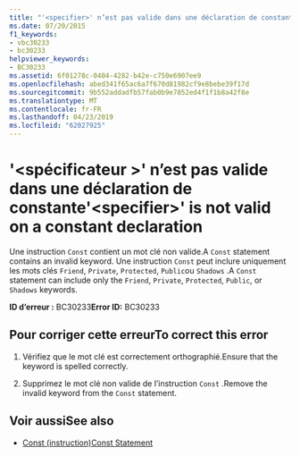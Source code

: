 ```yaml
---
title: "'<specifier>' n’est pas valide dans une déclaration de constante"
ms.date: 07/20/2015
f1_keywords:
- vbc30233
- bc30233
helpviewer_keywords:
- BC30233
ms.assetid: 6f01278c-0404-4282-b42e-c750e6907ee9
ms.openlocfilehash: abed341f65ac6a7f670d81982cf9e8bebe39f17d
ms.sourcegitcommit: 9b552addadfb57fab0b9e7852ed4f1f1b8a42f8e
ms.translationtype: MT
ms.contentlocale: fr-FR
ms.lasthandoff: 04/23/2019
ms.locfileid: "62027925"
---
```

# <a name="specifier-is-not-valid-on-a-constant-declaration"></a><span data-ttu-id="95877-102">'\<spécificateur >' n’est pas valide dans une déclaration de constante</span><span class="sxs-lookup"><span data-stu-id="95877-102">'\<specifier>' is not valid on a constant declaration</span></span>
<span data-ttu-id="95877-103">Une instruction `Const` contient un mot clé non valide.</span><span class="sxs-lookup"><span data-stu-id="95877-103">A `Const` statement contains an invalid keyword.</span></span> <span data-ttu-id="95877-104">Une instruction `Const` peut inclure uniquement les mots clés `Friend`, `Private`, `Protected`, `Public`ou `Shadows` .</span><span class="sxs-lookup"><span data-stu-id="95877-104">A `Const` statement can include only the `Friend`, `Private`, `Protected`, `Public`, or `Shadows` keywords.</span></span>  
  
 <span data-ttu-id="95877-105">**ID d’erreur :** BC30233</span><span class="sxs-lookup"><span data-stu-id="95877-105">**Error ID:** BC30233</span></span>  
  
## <a name="to-correct-this-error"></a><span data-ttu-id="95877-106">Pour corriger cette erreur</span><span class="sxs-lookup"><span data-stu-id="95877-106">To correct this error</span></span>  
  
1. <span data-ttu-id="95877-107">Vérifiez que le mot clé est correctement orthographié.</span><span class="sxs-lookup"><span data-stu-id="95877-107">Ensure that the keyword is spelled correctly.</span></span>  
  
2. <span data-ttu-id="95877-108">Supprimez le mot clé non valide de l’instruction `Const` .</span><span class="sxs-lookup"><span data-stu-id="95877-108">Remove the invalid keyword from the `Const` statement.</span></span>  
  
## <a name="see-also"></a><span data-ttu-id="95877-109">Voir aussi</span><span class="sxs-lookup"><span data-stu-id="95877-109">See also</span></span>

- [<span data-ttu-id="95877-110">Const (instruction)</span><span class="sxs-lookup"><span data-stu-id="95877-110">Const Statement</span></span>](../../visual-basic/language-reference/statements/const-statement.md)
